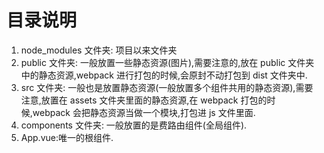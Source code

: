 # 目录说明

1. node_modules 文件夹: 项目以来文件夹
2. public 文件夹: 一般放置一些静态资源(图片),需要注意的,放在 public 文件夹中的静态资源,webpack 进行打包的时候,会原封不动打包到 dist 文件夹中.
3. src 文件夹: 一般也是放置静态资源(一般放置多个组件共用的静态资源),需要注意,放置在 assets 文件夹里面的静态资源,在 webpack 打包的时候,webpack 会把静态资源当做一个模块,打包进 js 文件里面.
4. components 文件夹: 一般放置的是费路由组件(全局组件).
5. App.vue:唯一的根组件.
